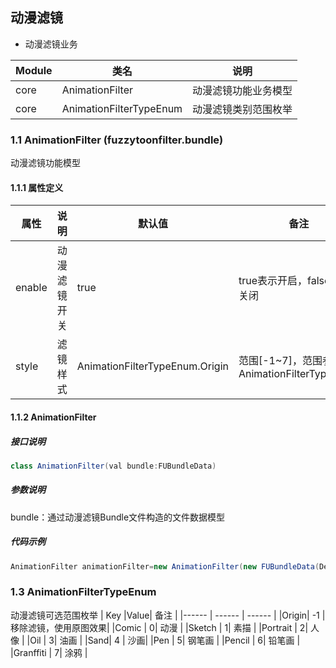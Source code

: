 ## 动漫滤镜

- 动漫滤镜业务

| Module | 类名                      | 说明         |
|--------|-------------------------|------------|
| core   | AnimationFilter         | 动漫滤镜功能业务模型 |
| core   | AnimationFilterTypeEnum | 动漫滤镜类别范围枚举 |

### 1.1 AnimationFilter (fuzzytoonfilter.bundle)

动漫滤镜功能模型

#### 1.1.1 属性定义

| 属性     | 说明     | 默认值                            | 备注                                   |
|--------|--------|--------------------------------|--------------------------------------|
| enable | 动漫滤镜开关 | true                           | true表示开启，false表示关闭                   |
| style  | 滤镜样式   | AnimationFilterTypeEnum.Origin | 范围[-1~7]，范围参考AnimationFilterTypeEnum |

#### 1.1.2 AnimationFilter

##### 接口说明

```java
class AnimationFilter(val bundle:FUBundleData)
```

##### 参数说明

bundle：通过动漫滤镜Bundle文件构造的文件数据模型

##### 代码示例

```java
AnimationFilter animationFilter=new AnimationFilter(new FUBundleData(DemoConfig.BUNDLE_ANIMATION_FILTER));
```

### 1.3  AnimationFilterTypeEnum

动漫滤镜可选范围枚举
| Key |Value| 备注 |
|------ | ------ | ------ |
|Origin| -1 | 移除滤镜，使用原图效果|
|Comic | 0| 动漫 |
|Sketch | 1| 素描 |
|Portrait | 2| 人像 |
|Oil | 3| 油画 |
|Sand| 4 | 沙画|
|Pen | 5| 钢笔画 |
|Pencil | 6| 铅笔画 |
|Granffiti | 7| 涂鸦 |


